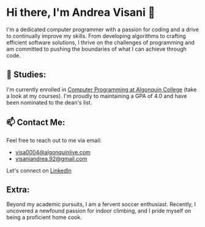 # Hi there, I'm Andrea Visani 👋

I'm a dedicated computer programmer with a passion for coding and a drive to continually improve my skills. From developing algorithms to crafting efficient software solutions, I thrive on the challenges of programming and am committed to pushing the boundaries of what I can achieve through code.

## 🌱 Studies:
I'm currently enrolled in [Computer Programming at Algonquin College](https://www.algonquincollege.com/sat/program/computer-programming/#courses) (take a look at my courses). 
I'm proudly to maintaining a GPA of 4.0 and have been nominated to the dean's list.

## 📫 Contact Me:
Feel free to reach out to me via email:
- visa0004@algonquinlive.com
- visaniandrea.92@gmail.com

Let's connect on [LinkedIn](https://www.linkedin.com/in/andreavisani/)

## Extra:
Beyond my academic pursuits, I am a fervent soccer enthusiast. Recently, I uncovered a newfound passion for indoor climbing, and I pride myself on being a proficient home cook.






<!--
**andreavisani/andreavisani** is a ✨ _special_ ✨ repository because its `README.md` (this file) appears on your GitHub profile.

Here are some ideas to get you started:

- 🔭 I’m currently working on ...
- 🌱 I’m currently learning ...
- 👯 I’m looking to collaborate on ...
- 🤔 I’m looking for help with ...
- 💬 Ask me about ...
- 📫 How to reach me: ...
- 😄 Pronouns: ...
- ⚡ Fun fact: ...
-->
